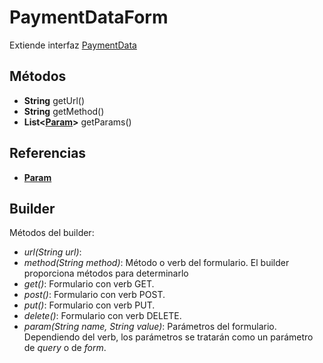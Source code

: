 # PaymentDataForm

Extiende interfaz [PaymentData](PaymentData.md)

## Métodos

- **String** getUrl()
- **String** getMethod()
- **List<[Param](../Param.md)>** getParams()

## Referencias

- **[Param](../Param.md)**

## Builder

Métodos del builder:

- *url(String url)*:
- *method(String method)*: Método o verb del formulario. El builder proporciona métodos para determinarlo
- *get()*: Formulario con verb GET.
- *post()*: Formulario con verb POST.
- *put()*: Formulario con verb PUT.
- *delete()*: Formulario con verb DELETE.
- *param(String name, String value)*: Parámetros del formulario. Dependiendo del verb, los parámetros se tratarán como un parámetro de *query* o de *form*.
